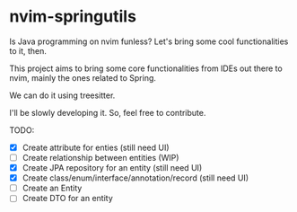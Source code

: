 # nvim-springutils
Is Java programming on nvim funless? Let's bring some cool functionalities to it, then.

This project aims to bring some core functionalities from IDEs out there to nvim, mainly the ones related to Spring.

We can do it using treesitter.

I'll be slowly developing it. So, feel free to contribute.

TODO:
- [x] Create attribute for enties (still need UI)
- [ ] Create relationship between entities (WIP)
- [x] Create JPA repository for an entity (still need UI)
- [x] Create class/enum/interface/annotation/record (still need UI)
- [ ] Create an Entity
- [ ] Create DTO for an entity 
